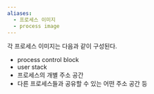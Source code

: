 ```yaml
---
aliases:
  - 프로세스 이미지
  - process image
---
```

각 프로세스 이미지는 다음과 같이 구성된다.
- process control block
- user stack
- 프로세스의 개별 주소 공간
- 다른 프로세스들과 공유할 수 있는 어떤 주소 공간 등